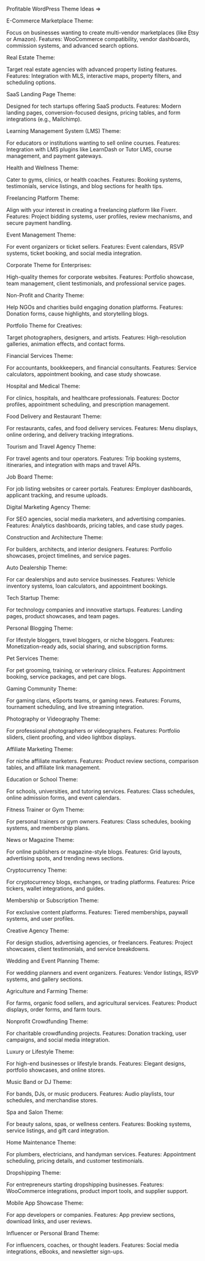 Profitable WordPress Theme Ideas =>

E-Commerce Marketplace Theme:

Focus on businesses wanting to create multi-vendor marketplaces (like Etsy or Amazon).
Features: WooCommerce compatibility, vendor dashboards, commission systems, and advanced search options.

Real Estate Theme:

Target real estate agencies with advanced property listing features.
Features: Integration with MLS, interactive maps, property filters, and scheduling options.

SaaS Landing Page Theme:

Designed for tech startups offering SaaS products.
Features: Modern landing pages, conversion-focused designs, pricing tables, and form integrations (e.g., Mailchimp).

Learning Management System (LMS) Theme:

For educators or institutions wanting to sell online courses.
Features: Integration with LMS plugins like LearnDash or Tutor LMS, course management, and payment gateways.

Health and Wellness Theme:

Cater to gyms, clinics, or health coaches.
Features: Booking systems, testimonials, service listings, and blog sections for health tips.

Freelancing Platform Theme:

Align with your interest in creating a freelancing platform like Fiverr.
Features: Project bidding systems, user profiles, review mechanisms, and secure payment handling.

Event Management Theme:

For event organizers or ticket sellers.
Features: Event calendars, RSVP systems, ticket booking, and social media integration.

Corporate Theme for Enterprises:

High-quality themes for corporate websites.
Features: Portfolio showcase, team management, client testimonials, and professional service pages.

Non-Profit and Charity Theme:

Help NGOs and charities build engaging donation platforms.
Features: Donation forms, cause highlights, and storytelling blogs.

Portfolio Theme for Creatives:

Target photographers, designers, and artists.
Features: High-resolution galleries, animation effects, and contact forms.

Financial Services Theme:

For accountants, bookkeepers, and financial consultants.
Features: Service calculators, appointment booking, and case study showcase.

Hospital and Medical Theme:

For clinics, hospitals, and healthcare professionals.
Features: Doctor profiles, appointment scheduling, and prescription management.

Food Delivery and Restaurant Theme:

For restaurants, cafes, and food delivery services.
Features: Menu displays, online ordering, and delivery tracking integrations.

Tourism and Travel Agency Theme:

For travel agents and tour operators.
Features: Trip booking systems, itineraries, and integration with maps and travel APIs.

Job Board Theme:

For job listing websites or career portals.
Features: Employer dashboards, applicant tracking, and resume uploads.

Digital Marketing Agency Theme:

For SEO agencies, social media marketers, and advertising companies.
Features: Analytics dashboards, pricing tables, and case study pages.

Construction and Architecture Theme:

For builders, architects, and interior designers.
Features: Portfolio showcases, project timelines, and service pages.

Auto Dealership Theme:

For car dealerships and auto service businesses.
Features: Vehicle inventory systems, loan calculators, and appointment bookings.

Tech Startup Theme:

For technology companies and innovative startups.
Features: Landing pages, product showcases, and team pages.

Personal Blogging Theme:

For lifestyle bloggers, travel bloggers, or niche bloggers.
Features: Monetization-ready ads, social sharing, and subscription forms.

Pet Services Theme:

For pet grooming, training, or veterinary clinics.
Features: Appointment booking, service packages, and pet care blogs.

Gaming Community Theme:

For gaming clans, eSports teams, or gaming news.
Features: Forums, tournament scheduling, and live streaming integration.

Photography or Videography Theme:

For professional photographers or videographers.
Features: Portfolio sliders, client proofing, and video lightbox displays.

Affiliate Marketing Theme:

For niche affiliate marketers.
Features: Product review sections, comparison tables, and affiliate link management.

Education or School Theme:

For schools, universities, and tutoring services.
Features: Class schedules, online admission forms, and event calendars.

Fitness Trainer or Gym Theme:

For personal trainers or gym owners.
Features: Class schedules, booking systems, and membership plans.

News or Magazine Theme:

For online publishers or magazine-style blogs.
Features: Grid layouts, advertising spots, and trending news sections.

Cryptocurrency Theme:

For cryptocurrency blogs, exchanges, or trading platforms.
Features: Price tickers, wallet integrations, and guides.

Membership or Subscription Theme:

For exclusive content platforms.
Features: Tiered memberships, paywall systems, and user profiles.

Creative Agency Theme:

For design studios, advertising agencies, or freelancers.
Features: Project showcases, client testimonials, and service breakdowns.

Wedding and Event Planning Theme:

For wedding planners and event organizers.
Features: Vendor listings, RSVP systems, and gallery sections.

Agriculture and Farming Theme:

For farms, organic food sellers, and agricultural services.
Features: Product displays, order forms, and farm tours.

Nonprofit Crowdfunding Theme:

For charitable crowdfunding projects.
Features: Donation tracking, user campaigns, and social media integration.

Luxury or Lifestyle Theme:

For high-end businesses or lifestyle brands.
Features: Elegant designs, portfolio showcases, and online stores.

Music Band or DJ Theme:

For bands, DJs, or music producers.
Features: Audio playlists, tour schedules, and merchandise stores.

Spa and Salon Theme:

For beauty salons, spas, or wellness centers.
Features: Booking systems, service listings, and gift card integration.

Home Maintenance Theme:

For plumbers, electricians, and handyman services.
Features: Appointment scheduling, pricing details, and customer testimonials.

Dropshipping Theme:

For entrepreneurs starting dropshipping businesses.
Features: WooCommerce integrations, product import tools, and supplier support.

Mobile App Showcase Theme:

For app developers or companies.
Features: App preview sections, download links, and user reviews.

Influencer or Personal Brand Theme:

For influencers, coaches, or thought leaders.
Features: Social media integrations, eBooks, and newsletter sign-ups.